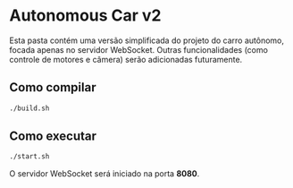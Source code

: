 # Autonomous Car v2

Esta pasta contém uma versão simplificada do projeto do carro autônomo, focada apenas no servidor WebSocket. Outras funcionalidades (como controle de motores e câmera) serão adicionadas futuramente.

## Como compilar

```bash
./build.sh
```

## Como executar

```bash
./start.sh
```

O servidor WebSocket será iniciado na porta **8080**.

